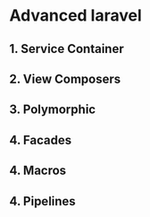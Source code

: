 # Advanced laravel

## 1. Service Container
## 2. View Composers
## 3. Polymorphic
## 4. Facades
## 4. Macros
## 4. Pipelines
